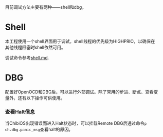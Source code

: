 目前调试方法主要有两种——shell和dbg。

# Shell
本工程使用一个shell界面用于调试，shell线程的优先级为HIGHPRIO，以确保在其他线程阻塞时shell依然可用。

调试命令参考[shell.md](\shell.md).

# DBG
配置好OpenOCD和DBG后，可以进行外部调试。除了常用的步进、断点、查看变量外，还有以下操作可供使用。

### 查看Halt信息
当ChibiOS出现错误而进入Halt状态时，可以挂载Remote DBG后通过命令```p ch.dbg.panic_msg```查看halt的原因。

